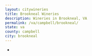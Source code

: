 ```yaml
---
layout: citywineries
title: Brookneal Wineries
description: Wineries in Brookneal, VA
permalink: /va/campbell/brookneal/
state: va
county: campbell
city: brookneal
---
```

-
